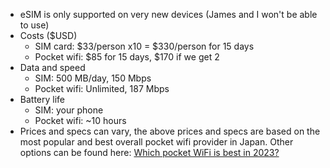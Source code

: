 - eSIM is only supported on very new devices (James and I won't be able to use)
- Costs ($USD)
	- SIM card: $33/person x10 = $330/person for 15 days
	- Pocket wifi: $85 for 15 days, $170 if we get 2
- Data and speed
	- SIM: 500 MB/day, 150 Mbps
	- Pocket wifi: Unlimited, 187 Mbps
- Battery life
	- SIM: your phone
	- Pocket wifi: ~10 hours
- Prices and specs can vary, the above prices and specs are based on the most popular and best overall pocket wifi provider in Japan. Other options can be found here: [Which pocket WiFi is best in 2023?](https://jw-webmagazine.com/pocket-wifi-in-japan-d1a8bc8ed6ff/)

